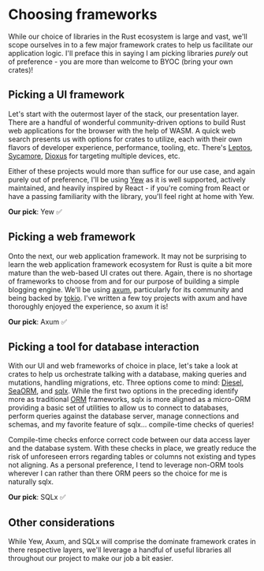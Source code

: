 # Choosing frameworks

While our choice of libraries in the Rust ecosystem is large and vast, we'll scope ourselves in to a few major framework crates to help us facilitate our application logic. I'll preface this in saying I am picking libraries _purely_ out of preference - you are more than welcome to BYOC (bring your own crates)!

## Picking a UI framework

Let's start with the outermost layer of the stack, our presentation layer. There are a handful of wonderful community-driven options to build Rust web applications for the browser with the help of WASM. A quick web search presents us with options for crates to utilize, each with their own flavors of developer experience, performance, tooling, etc. There's [Leptos](https://docs.rs/leptos/latest/leptos/#), [Sycamore](https://sycamore-rs.netlify.app/), [Dioxus](https://dioxuslabs.com/) for targeting multiple devices, etc.

Either of these projects would more than suffice for our use case, and again purely out of preference, I'll be using [Yew](https://yew.rs/) as it is well supported, actively maintained, and heavily inspired by React - if you're coming from React or have a passing familiarity with the library, you'll feel right at home with Yew.

**Our pick**: Yew ✅

## Picking a web framework

Onto the next, our web application framework. It may not be surprising to learn the web application framework ecosystem for Rust is quite a bit more mature than the web-based UI crates out there. Again, there is no shortage of frameworks to choose from and for our purpose of building a simple blogging engine. We'll be using [axum](https://docs.rs/axum/latest/axum/), particularly for its community and being backed by [tokio](https://tokio.rs/). I've written a few toy projects with axum and have thoroughly enjoyed the experience, so axum it is!

**Our pick**: Axum ✅

## Picking a tool for database interaction

With our UI and web frameworks of choice in place, let's take a look at crates to help us orchestrate talking with a database, making queries and mutations, handling migrations, etc. Three options come to mind: [Diesel](http://diesel.rs/), [SeaORM](https://www.sea-ql.org/SeaORM/), and [sqlx](https://docs.rs/sqlx/latest/sqlx/). While the first two options in the preceding identify more as traditional [ORM](https://en.wikipedia.org/wiki/Object%E2%80%93relational_mapping) frameworks, sqlx is more aligned as a micro-ORM providing a basic set of utilities to allow us to connect to databases, perform queries against the database server, manage connections and schemas, and my favorite feature of sqlx... compile-time checks of queries!

Compile-time checks enforce correct code between our data access layer and the database system. With these checks in place, we greatly reduce the risk of unforeseen errors regarding tables or columns not existing and types not aligning. As a personal preference, I tend to leverage non-ORM tools wherever I can rather than there ORM peers so the choice for me is naturally sqlx.

**Our pick**: SQLx ✅

## Other considerations

While Yew, Axum, and SQLx will comprise the dominate framework crates in there respective layers, we'll leverage a handful of useful libraries all throughout our project to make our job a bit easier.
